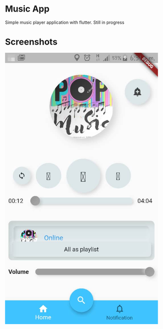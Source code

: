 # Music App
 Simple music player application with flutter. Still in progress


# Screenshots
 <img src="screenshots/IMG-20200502-WA0010.jpg">
